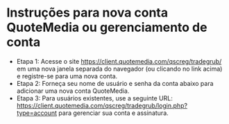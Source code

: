# Instruções para nova conta QuoteMedia ou gerenciamento de conta
- Etapa 1: Acesse o site https://client.quotemedia.com/qscreg/tradegrub/ em uma nova janela separada do navegador (ou clicando no link acima) e registre-se para uma nova conta. 
- Etapa 2: Forneça seu nome de usuário e senha da conta abaixo para adicionar uma nova conta QuoteMedia.
- Etapa 3: Para usuários existentes, use a seguinte URL: https://client.quotemedia.com/qscreg/tradegrub/login.php?type=account para gerenciar sua conta e assinatura.
